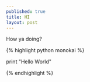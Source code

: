 ```yaml
---
published: true
title: HI
layout: post
---
```


How ya doing?

{% highlight python monokai %}

print "Hello World"

{% endhighlight %}
